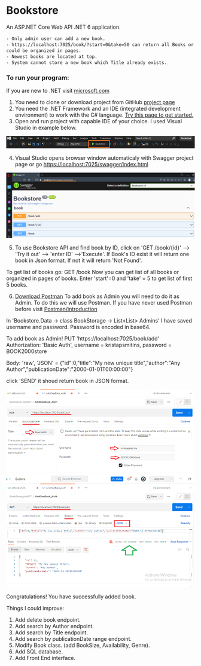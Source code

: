 # Bookstore

An ASP.NET Core Web API .NET 6 application.

    - Only admin user can add a new book.
    - https://localhost:7025/book/?start=0&take=50 can return all Books or could be organized in pages.
    - Newest books are located at top.
    - System cannot store a new book which Title already exists.

### To run your program:

If you are new to .NET visit [microsoft.com](https://dotnet.microsoft.com/en-us/learn)

1. You need to clone or download project from GitHub [project page](https://github.com/kristaps-m/Bookstore-API.git)
2. You need the .NET Framework and an IDE (integrated development environment) to work with the C# language. [Try this page to get started.](https://www.simplilearn.com/c-sharp-programming-for-beginners-article)
3. Open and run project with capable IDE of your choice. I used Visual Studio in example below.

<img src="pictures/run.png">

4. Visual Studio opens browser window automaticaly with Swagger project page or go 
[https://localhost:7025/swagger/index.html](https://localhost:7025/swagger/index.html)

<img src="pictures/swagger_page.png">


5. To use Bookstore API and find book by ID, click on 'GET /book/{id}' --> 'Try it out' --> 'enter ID' -->'Execute'. If Book's ID exist it will return one book in Json format. If not it will return 'Not Found'.

To get list of books go: GET /book
Now you can get list of all books or organized in pages of books. Enter 'start'=0 and 'take' = 5 to get list of first 5 books.

6. [Download Postman](https://www.postman.com/downloads/)
To add book as Admin you will need to do it as Admin. To do this we will use Postman. If you have never used Postman before visit [Postman/introduction](https://learning.postman.com/docs/introduction/overview/)

In 'Bookstore.Data -> class BookStorage -> List<List<string>> Admins' I have saved username and password. Password is encoded in base64. 

To add book as Admin!
PUT 'https://localhost:7025/book/add'
Authorization: 'Basic Auth', username = kristapsmitins, password = BOOK2000store

Body: 'raw', 'JSON' = {"id":0,"title":"My new unique title","author":"Any Author","publicationDate":"2000-01-01T00:00:00"}

click 'SEND' it shoud return book in JSON format.

<img src="pictures/postman1.png">
<br>
<img src="pictures/postman2.png">

Congratulations! You have successfully added book.

Things I could improve:
1. Add delete book endpoint.
2. Add search by Author endpoint.
3. Add search by Title endpoint.
4. Add search by publicationDate range endpoint.
5. Modify Book class. (add BookSize, Availability, Genre).
6. Add SQL database.
7. Add Front End interface.